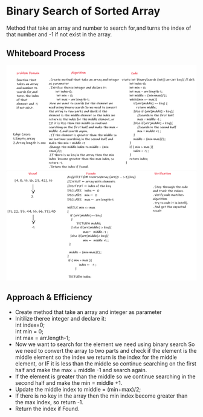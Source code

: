# Binary Search of Sorted Array
<!-- Description of the challenge -->
Method that take an array and number to search for,and turns the index of that number and -1 if not exist in the array.
## Whiteboard Process
<!-- Embedded whiteboard image -->
![binarySearch1](./binarySearch1.PNG)
![binarySearch2](./binarySearch2.PNG)

## Approach & Efficiency
<!-- What approach did you take? Discuss Why. What is the Big O space/time for this approach? -->

* Create method that take an array and integer as parameter  
* Initilize theree integer and declare it:  
       int index=0;  
        int min = 0;  
        int max = arr.length-1;    
* Now we want to search for the element we need using binary search So we need to convert the array to two parts and check if the element is the middle element so the index we return is the index for the middle element, or IF it is less than the middle so continue searching on the first half and make the max = middle -1 and search again.  
* If the element is greater than the middle so we continue searching in the second half and make the min = middle +1.  
* Update the middle index to middle = (min+max)/2;  
* If there is no key in the array then the min index  become greater than the max index, so return -1.  
* Return the index if Found.  